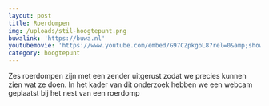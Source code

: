 ```yaml
---
layout: post
title: Roerdompen
img: /uploads/stil-hoogtepunt.png
buwalink: 'https://buwa.nl'
youtubemovie: 'https://www.youtube.com/embed/G97CZpkgoL8?rel=0&amp;showinfo=0&amp;start=0'
category: hoogtepunt
---
```


Zes roerdompen zijn met een zender uitgerust zodat we precies kunnen zien wat
ze doen. In het kader van dit onderzoek hebben we een webcam geplaatst bij het
nest van een roerdomp
